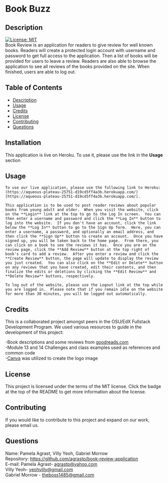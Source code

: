 # Book Buzz

  ## Description
  
  [![License: MIT](https://img.shields.io/badge/License-MIT-yellow.svg)](https://opensource.org/licenses/MIT) <br>
  Book Review is an application for readers to give review for well known books.  Readers will create a protected login account with username and password to get full access to the application. Then a list of books will be provided for users to leave a review.  Readers are also able to browse the application to see all reviews of the books provided on the site.  When finished, users are able to log out.  <br>

  ## Table of Contents 
  
  - [Description](#description)
  - [Usage](#usage)
  - [Credits](#credits)
  - [License](#license)
  - [Contributing](#contributing)
  - [Questions](#questions)


  ## Installation

  This application is live on Heroku.  To use it, please use the link in the **Usage** section

  ## Usage

    To use our live application, please use the following link to Heroku: (https://aqueous-plateau-25751-d19cd5ff4a3b.herokuapp.com/)[https://aqueous-plateau-25751-d19cd5ff4a3b.herokuapp.com/].

    This application is to be used to post reader reviews about popular books from young adult and older.  When you visit the website, click on the **Login** link at the top to go to the Log In screen.  You can then enter a username and password and click the **Log In** button to log into the website.  If you don't have an account, click the link below the **Log In** button to go to the Sign Up form.  Here, you can enter a username, a password, and optionally an email address, and then click the **Sign Up** button to create an account.  Once you have signed up, you will be taken back to the home page.  From there, you can click on a book to see the reviews it has.  Once you are on the review page, click the **Add Review** button at the top right of book's card to add a review.  After you enter a review and click the **Create Review** button, the page will update to display the review you just created.  You can also click on the **Edit or Delete** button on any reviews that you have created, edit their contents, and then finalize the edits or deletions by clicking the **Edit Review** and **Delete Review** buttons, respectively.  

    To log out of the website, please use the Logout link at the top while you are logged in.  Please note that if you remain idle on the website for more than 30 minutes, you will be logged out automatically.

  ## Credits
  
  This is a collaborated project amongst peers in the OSU/EdX Fullstack Development Program. We used various resources to guide in the development of this project: 

  -Book descriptions and some reviews from [goodreads.com](https://www.goodreads.com/)<br>
  -Module 13 and 14 Challenges and class examples used as references and common code<br>
  -[Canva](https://www.canva.com) was utilized to create the logo image <br>

  ## License
  
  This project is licensed under the terms of the MIT license.  Click the badge at the top of the README to get more information about the license.

  ## Contributing

  If you would like to contribute to this project and expand on our work, please email us.

  ## Questions

  Name: Pamela Agrast, Villy Yeoh, Gabriel Morrow<br>
  Repository: https://github.com/agrastp/book-review-application<br>
  E-mail: Pamela Agrast- agrastp@yahoo.com <br>
          Villy Yeoh- yeohvilly@gmail.com<br>
          Gabriel Morrow - theboss1485@gmail.com <br>
  
  





